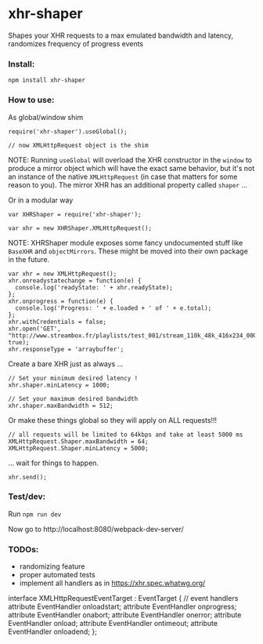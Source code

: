 # xhr-shaper
Shapes your XHR requests to a max emulated bandwidth and latency, randomizes frequency of progress events

### Install:

`npm install xhr-shaper`

### How to use:

As global/window shim
```
require('xhr-shaper').useGlobal();

// now XMLHttpRequest object is the shim
```

NOTE: Running `useGlobal` will overload the XHR constructor in the `window` to produce a mirror object which will have the exact same behavior, but it's not an instance of the native `XMLHttpRequest` (in case that matters for some reason to you). The mirror XHR has an additional property called `shaper` ...

Or in a modular way
```
var XHRShaper = require('xhr-shaper');

var xhr = new XHRShaper.XMLHttpRequest(); 
```

NOTE: XHRShaper module exposes some fancy undocumented stuff like `BaseXHR` and `objectMirrors`. These might be moved into their own package in the future.

```
var xhr = new XMLHttpRequest();
xhr.onreadystatechange = function(e) {
  console.log('readyState: ' + xhr.readyState);
};
xhr.onprogress = function(e) {
  console.log('Progress: ' + e.loaded + ' of ' + e.total);
};
xhr.withCredentials = false;
xhr.open('GET', "http://www.streambox.fr/playlists/test_001/stream_110k_48k_416x234_000.ts", true);
xhr.responseType = 'arraybuffer';
```

Create a bare XHR just as always ...

```
// Set your minimum desired latency !
xhr.shaper.minLatency = 1000;

// Set your maximum desired bandwidth
xhr.shaper.maxBandwidth = 512;
```

Or make these things global so they will apply on ALL requests!!!

```
// all requests will be limited to 64kbps and take at least 5000 ms
XMLHttpRequest.Shaper.maxBandwidth = 64;
XMLHttpRequest.Shaper.minLatency = 5000;
```

... wait for things to happen.

```
xhr.send();
```

### Test/dev:

Run `npm run dev`

Now go to http://localhost:8080/webpack-dev-server/

### TODOs:

* randomizing feature
* proper automated tests
* implement all handlers as in https://xhr.spec.whatwg.org/

interface XMLHttpRequestEventTarget : EventTarget {
  // event handlers
  attribute EventHandler onloadstart;
  attribute EventHandler onprogress;
  attribute EventHandler onabort;
  attribute EventHandler onerror;
  attribute EventHandler onload;
  attribute EventHandler ontimeout;
  attribute EventHandler onloadend;
};

